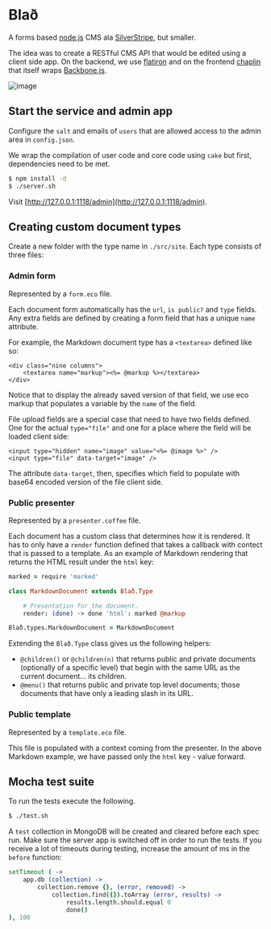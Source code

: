 # Blað
A forms based [node.js](http://nodejs.org/) CMS ala [SilverStripe](http://www.silverstripe.com/), but smaller.

The idea was to create a RESTful CMS API that would be edited using a client side app. On the backend, we use [flatiron](http://flatironjs.org/) and on the frontend [chaplin](https://github.com/chaplinjs/chaplin) that itself wraps [Backbone.js](http://documentcloud.github.com/backbone/).

![image](https://raw.github.com/radekstepan/blad/master/example.png)

## Start the service and admin app

Configure the `salt` and emails of `users` that are allowed access to the admin area in `config.json`.

We wrap the compilation of user code and core code using `cake` but first, dependencies need to be met.

```bash
$ npm install -d
$ ./server.sh
```

Visit [http://127.0.0.1:1118/admin](http://127.0.0.1:1118/admin).

## Creating custom document types

Create a new folder with the type name in `./src/site`. Each type consists of three files:

### Admin form

Represented by a `form.eco` file.

Each document form automatically has the `url`, `is public?` and `type` fields. Any extra fields are defined by creating a form field that has a unique `name` attribute.

For example, the Markdown document type has a `<textarea>` defined like so:

```eco
<div class="nine columns">
    <textarea name="markup"><%= @markup %></textarea>
</div>
```

Notice that to display the already saved version of that field, we use eco markup that populates a variable by the `name` of the field.

File upload fields are a special case that need to have two fields defined. One for the actual `type="file"` and one for a place where the field will be loaded client side:

```eco
<input type="hidden" name="image" value="<%= @image %>" />
<input type="file" data-target="image" />
```

The attribute `data-target`, then, specifies which field to populate with base64 encoded version of the file client side.

### Public presenter

Represented by a `presenter.coffee` file.

Each document has a custom class that determines how it is rendered. It has to only have a `render` function defined that takes a callback with contect that is passed to a template. As an example of Markdown rendering that returns the HTML result under the `html` key:

```coffeescript
marked = require 'marked'

class MarkdownDocument extends Blað.Type

    # Presentation for the document.
    render: (done) -> done 'html': marked @markup

Blað.types.MarkdownDocument = MarkdownDocument
```

Extending the `Blað.Type` class gives us the following helpers:

* `@children()` or `@children(n)` that returns public and private documents (optionally of a specific level) that begin with the same URL as the current document... its children.
* `@menu()` that returns public and private top level documents; those documents that have only a leading slash in its URL.

### Public template

Represented by a `template.eco` file.

This file is populated with a context coming from the presenter. In the above Markdown example, we have passed only the `html` key - value forward.

## Mocha test suite

To run the tests execute the following.

```bash
$ ./test.sh
```

A `test` collection in MongoDB will be created and cleared before each spec run. Make sure the server app is switched off in order to run the tests. If you receive a lot of timeouts during testing, increase the amount of ms in the `before` function:

```coffeescript
setTimeout ( ->
    app.db (collection) ->
        collection.remove {}, (error, removed) ->
            collection.find({}).toArray (error, results) ->
                results.length.should.equal 0
                done()
), 100
```